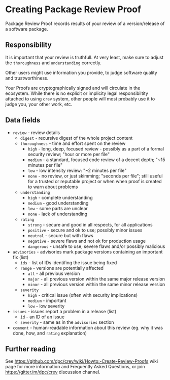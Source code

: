 # Creating Package Review Proof

Package Review Proof records results of your review of a version/release
of a software package.

## Responsibility

It is important that your review is truthfull. At very least, make sure
to adjust the `thoroughness` and `understanding` correctly.

Other users might use information you provide, to judge software quality
and trustworthiness.

Your Proofs are cryptographically signed and will circulate in the ecosystem.
While there is no explicit or implicity legal responsibiltity attached to
using `crev` system, other people will most probably use it to judge you,
your other work, etc.


## Data fields

* `review` - review details
  * `digest` - recursive digest of the whole project content
  * `thoroughness` - time and effort spent on the review
    * `high` - long, deep, focused review - possibly as a part of a formal
               security review; "hour or more per file"
    * `medium` - a standard, focused code review of a decent depth;
                 "~15 minutes per file"
    * `low` - low intensity review: "~2 minutes per file"
    * `none` - no review, or just skimming; "seconds per file";
               still useful for a trusted or reputable project
               or when when proof is created to warn about problems
  * `understanding`
    * `high` - complete understanding
    * `medium` - good understanding
    * `low` - some parts are unclear
    * `none` - lack of understanding
  * `rating`
    * `strong` - secure and good in all respects, for all applications
    * `positive` - secure and ok to use; possibly minor issues
    * `neutral` - secure but with flaws
    * `negative` - severe flaws and not ok for production usage
    * `dangerous` - unsafe to use; severe flaws and/or possibly malicious
* `advisories` - advisories mark package versions containing an important fix (list)
    * `ids` - list of IDs identifing the issue being fixed
    * `range` - versions are potentially affected
      * `all` - all previous version
      * `major` - all previous version within the same major release version
      * `minor` - all previous version within the same minor release version
    * `severity`
      * `high` - critical issue (often with security implications)
      * `medium` - important
      * `low` - low severity 
* `issues` - issues report a problem in a release (list)
    * `id` - an ID of an issue
    * `severity` - same as in the `advisories` section
* `comment` - human-readable information about this review
              (eg. why it was done, how, and `rating` explanation)

## Further reading

See https://github.com/dpc/crev/wiki/Howto:-Create-Review-Proofs wiki
page for more information and Frequently Asked Questions, or join
https://gitter.im/dpc/crev discussion channel.
